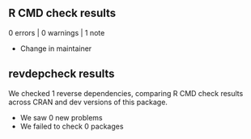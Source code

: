 ## R CMD check results

0 errors | 0 warnings | 1 note

* Change in maintainer

## revdepcheck results

We checked 1 reverse dependencies, comparing R CMD check results across CRAN and dev versions of this package.

 * We saw 0 new problems
 * We failed to check 0 packages

